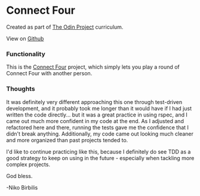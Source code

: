 # Connect Four
Created as part of [The Odin Project](https://www.theodinproject.com) curriculum.

View on [Github](https://github.com/harmolipi/connect-four)

### Functionality

This is the [Connect Four](https://theodinproject.com/paths/full-stack-ruby-on-rails/courses/ruby-programming/lessons/testing-your-ruby-code) project, which simply lets you play a round of Connect Four with another person.

### Thoughts

It was definitely very different approaching this one through test-driven development, and it probably took me longer than it would have if I had just written the code directly... but it was a great practice in using rspec, and I came out much more confident in my code at the end. As I adjusted and refactored here and there, running the tests gave me the confidence that I didn't break anything. Additionally, my code came out looking much cleaner and more organized than past projects tended to.

I'd like to continue practicing like this, because I definitely do see TDD as a good strategy to keep on using in the future - especially when tackling more complex projects.

God bless.

-Niko Birbilis